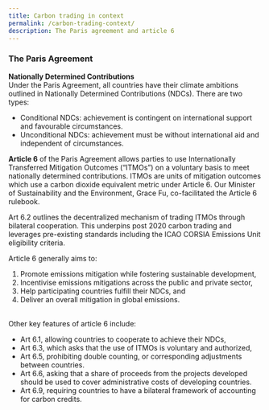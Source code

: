 ```yaml
---
title: Carbon trading in context
permalink: /carbon-trading-context/
description: The Paris agreement and article 6
---
```

### The Paris Agreement <br>

**Nationally Determined Contributions** <br>
Under the Paris Agreement, all countries have their climate ambitions outlined in Nationally Determined Contributions (NDCs). There are two types:

* Conditional NDCs: achievement is contingent on international support and favourable circumstances.
* Unconditional NDCs: achievement must be without international aid and independent of circumstances.

**Article 6** of the Paris Agreement allows parties to use Internationally Transferred Mitigation Outcomes (“ITMOs”) on a voluntary basis to meet nationally determined contributions. ITMOs are units of mitigation outcomes which use a carbon dioxide equivalent metric under Article 6. Our Minister of Sustainability and the Environment, Grace Fu, co-facilitated the Article 6 rulebook.

Art 6.2 outlines the decentralized mechanism of trading ITMOs through bilateral cooperation. This underpins post 2020 carbon trading and leverages pre-existing standards including the ICAO CORSIA Emissions Unit eligibility criteria. 

Article 6 generally aims to:
1) Promote emissions mitigation while fostering sustainable development,
2) Incentivise emissions mitigations across the public and private sector,
3) Help participating countries fulfill their NDCs, and
4) Deliver an overall mitigation in global emissions.

<br>
Other key features of article 6 include:

* Art 6.1, allowing countries to cooperate to achieve their NDCs,
* Art 6.3, which asks that the use of ITMOs is voluntary and authorized,
* Art 6.5, prohibiting double counting, or corresponding adjustments between countries.
* Art 6.6, asking that a share of proceeds from the projects developed should be used to cover administrative costs of developing countries.
* Art 6.9, requiring countries to have a bilateral framework of accounting for carbon credits.